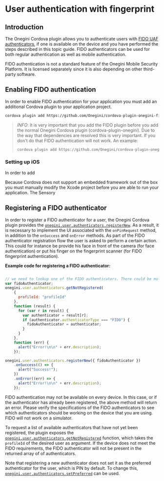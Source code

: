 # User authentication with fingerprint

<!-- toc -->

## Introduction

The Onegini Cordova plugin allows you to authenticate users with [FIDO UAF authenticators](), if one is available on the device and you have performed the steps 
described in this topic guide. FIDO authenticators can be used for both regular authentication as well as mobile authentication.

FIDO authentication is not a standard feature of the Onegini Mobile Security Platform. It is licensed separately since it is also depending on other 
third-party software.

## Enabling FIDO authentication

In order to enable FIDO authentication for your application you must add an additional Cordova plugin to your application project.

```bash
cordova plugin add https://github.com/Onegini/cordova-plugin-onegini-fido
```

> *INFO*: It is very important that you add the FIDO plugin before you add the normal Onegini Cordova plugin (cordova-plugin-onegini). Due to the way that dependencies are resolved this is very 
important. If you don't do that FIDO authentication will not work.
> An example:
>```bash
>cordova plugin add https://github.com/Onegini/cordova-plugin-onegini-fido https://github.com/Onegini/cordova-plugin-onegini
>```

### Setting up iOS

In order to add 

Because Cordova does not support an embedded framework out of the box you must manually modify the Xcode project before you are able to run your application.
The Sensory


## Registering a FIDO authenticator

In order to register a FIDO authenticator for a user, the Onegini Cordova plugin provides the [`onegini.user.authenticators.registerNew`](../reference/user/authenticators.md#oneginiuserauthenticatorsregisternew). 
As a result, it is necessary to implement the UI associated with the `onPinRequest` method, in addition to the `onSuccess` and `onError` methods. As part of the 
FIDO authenticator registration flow the user is asked to perform a certain action. This could for instance be provide his face in front of the camera 
(for face authentication) or put his finger on the fingerprint scanner (for FIDO fingerprint authentication).

**Example code for registering a FIDO authenticator:**

```js

// we need to lookup one of the FIDO authenticators. There could be multiple FIDO authenticators that are not registered for a specific user
var fidoAuthenticator;
onegini.user.authenticators.getNotRegistered(
    {
      profileId: "profileId"
    },
    function (result) {
      for (var r in result) {
        var authenticator = result[r];
        if (authenticator.authenticatorType === "FIDO") {
          fidoAuthenticator = authenticator;
        }
      }
    },
    function (err) {
      alert("Error!\n\n" + err.description);
    });

onegini.user.authenticators.registerNew({ fidoAuthenticator })
    .onSuccess(() => {
      alert("Success!");
    })
    .onError((err) => {
      alert("Error!\n\n" + err.description);
    });
```

FIDO authentication may not be available on every device. In this case, or if the authenticator has already been registered, the above method will return an error. 
Please verify the specifications of the FIDO authenticators to see which authenticators should be working on the device that you are using. FIDO will not work 
on a simulator. 

To request a list of available authenticators that have not yet been registered, the plugin exposes the [`onegini.user.authenticators.getNotRegistered`](../reference/user/authenticators.md#oneginiuserauthenticatorsgetnotregistered)
function, which takes the `profileId` of the desired user as argument. If the device does not meet the FIDO requirements, the FIDO authenticator will not be 
present in the returned array of of authenticators.

Note that registering a new authenticator does not set it as the preferred authenticator for the user, which is PIN by default. 
To change this, [`onegini.user.authenticators.setPreferred`](../reference/user/authenticators#oneginiuserauthenticatorssetpreferred) can be used.